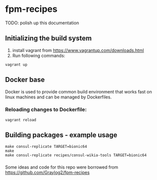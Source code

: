 # fpm-recipes

TODO: polish up this documentation

## Initializing the build system

1) install vagrant from https://www.vagrantup.com/downloads.html
2) Run following commands:

```
vagrant up
```

## Docker base

Docker is used to provide common build environment that works fast on linux machines and can be managed by Dockerfiles.

### Reloading changes to Dockerfile:

```
vagrant reload
```

## Building packages - example usage
```
make consul-replicate TARGET=bionic64
make
make consul-replicate recipes/consul-wikia-tools TARGET=bionic64
```

###

Some ideas and code for this repo were borrowed from https://github.com/Graylog2/fpm-recipes
